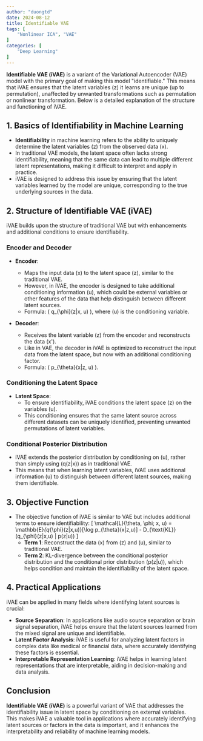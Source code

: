 ```yaml
---
author: "duongtd"
date: 2024-08-12
title: Identifiable VAE
tags: [
    "Nonlinear ICA", "VAE"
]
categories: [
    "Deep Learning"
]
---
```


**Identifiable VAE (iVAE)** is a variant of the Variational Autoencoder (VAE) model with the primary goal of making this model "identifiable." This means that iVAE ensures that the latent variables \(z\) it learns are unique (up to permutation), unaffected by unwanted transformations such as permutation or nonlinear transformation. Below is a detailed explanation of the structure and functioning of iVAE.

## **1. Basics of Identifiability in Machine Learning**

- **Identifiability** in machine learning refers to the ability to uniquely determine the latent variables \(z\) from the observed data \(x\).
- In traditional VAE models, the latent space often lacks strong identifiability, meaning that the same data can lead to multiple different latent representations, making it difficult to interpret and apply in practice.
- iVAE is designed to address this issue by ensuring that the latent variables learned by the model are unique, corresponding to the true underlying sources in the data.

## **2. Structure of Identifiable VAE (iVAE)**

iVAE builds upon the structure of traditional VAE but with enhancements and additional conditions to ensure identifiability.

### **Encoder and Decoder**

- **Encoder**:
  - Maps the input data \(x\) to the latent space \(z\), similar to the traditional VAE.
  - However, in iVAE, the encoder is designed to take additional conditioning information \(u\), which could be external variables or other features of the data that help distinguish between different latent sources.
  - Formula: \( q_{\phi}(z|x, u) \), where \(u\) is the conditioning variable.

- **Decoder**:
  - Receives the latent variable \(z\) from the encoder and reconstructs the data \(x'\).
  - Like in VAE, the decoder in iVAE is optimized to reconstruct the input data from the latent space, but now with an additional conditioning factor.
  - Formula: \( p_{\theta}(x|z, u) \).

### **Conditioning the Latent Space**

- **Latent Space**:
  - To ensure identifiability, iVAE conditions the latent space \(z\) on the variables \(u\).
  - This conditioning ensures that the same latent source across different datasets can be uniquely identified, preventing unwanted permutations of latent variables.

### **Conditional Posterior Distribution**

- iVAE extends the posterior distribution by conditioning on \(u\), rather than simply using \(q(z|x)\) as in traditional VAE.
- This means that when learning latent variables, iVAE uses additional information \(u\) to distinguish between different latent sources, making them identifiable.

## **3. Objective Function**

- The objective function of iVAE is similar to VAE but includes additional terms to ensure identifiability:
  \[
  \mathcal{L}(\theta, \phi; x, u) = \mathbb{E}_{q_{\phi}(z|x,u)}[\log p_{\theta}(x|z,u)] - D_{\text{KL}}(q_{\phi}(z|x,u) \| p(z|u))
  \]
  - **Term 1**: Reconstruct the data \(x\) from \(z\) and \(u\), similar to traditional VAE.
  - **Term 2**: KL-divergence between the conditional posterior distribution and the conditional prior distribution \(p(z|u)\), which helps condition and maintain the identifiability of the latent space.

## **4. Practical Applications**

iVAE can be applied in many fields where identifying latent sources is crucial:

- **Source Separation**: In applications like audio source separation or brain signal separation, iVAE helps ensure that the latent sources learned from the mixed signal are unique and identifiable.
- **Latent Factor Analysis**: iVAE is useful for analyzing latent factors in complex data like medical or financial data, where accurately identifying these factors is essential.
- **Interpretable Representation Learning**: iVAE helps in learning latent representations that are interpretable, aiding in decision-making and data analysis.

## **Conclusion**

**Identifiable VAE (iVAE)** is a powerful variant of VAE that addresses the identifiability issue in latent space by conditioning on external variables. This makes iVAE a valuable tool in applications where accurately identifying latent sources or factors in the data is important, and it enhances the interpretability and reliability of machine learning models.
